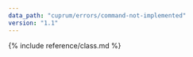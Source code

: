 ```yaml
---
data_path: "cuprum/errors/command-not-implemented"
version: "1.1"
---
```


{% include reference/class.md %}
